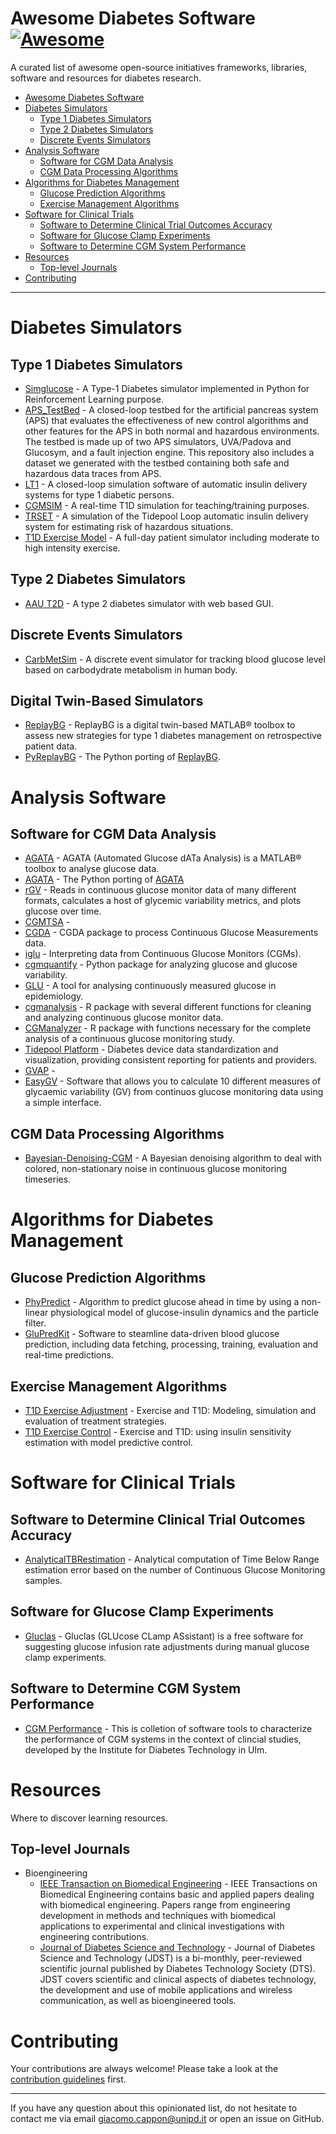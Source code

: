 # Awesome Diabetes Software [![Awesome](https://cdn.rawgit.com/sindresorhus/awesome/d7305f38d29fed78fa85652e3a63e154dd8e8829/media/badge.svg)](https://github.com/sindresorhus/awesome)

A curated list of awesome open-source initiatives frameworks, libraries, software and resources for diabetes research.

- [Awesome Diabetes Software](#awesome-diabetes-software)
- [Diabetes Simulators](#diabetes-simulators)
    - [Type 1 Diabetes Simulators](#t1d-simulators)
    - [Type 2 Diabetes Simulators](#t2d-simulators)
    - [Discrete Events Simulators](#discrete-events-simulators)
- [Analysis Software](#analysis-software)
    - [Software for CGM Data Analysis](#software-for-cgm-data-analysis)
    - [CGM Data Processing Algorithms](#cgm-proessing-algorithms)
- [Algorithms for Diabetes Management](#algorithms-for-diabetes-management)
    - [Glucose Prediction Algorithms](#glucose-prediction-algorithms)
    - [Exercise Management Algorithms](#exercise-management-algorithms)
- [Software for Clinical Trials](#software-for-clinical-trials)
    - [Software to Determine Clinical Trial Outcomes Accuracy](#software-to-determine-clinical-trial-outcomes-accuracy)
    - [Software for Glucose Clamp Experiments](#software-for-glucose-clamp-experiments)
    - [Software to Determine CGM System Performance](#software-for-glucose-clamp-experiments)
- [Resources](#resources)
    - [Top-level Journals](#top-level-journals)
- [Contributing](#contributing)

---

# Diabetes Simulators 

## Type 1 Diabetes Simulators

* [Simglucose](https://github.com/jxx123/simglucose) - A Type-1 Diabetes simulator implemented in Python for Reinforcement Learning purpose.
* [APS_TestBed](https://github.com/UVA-DSA/APS_TestBed) - A closed-loop testbed for the artificial pancreas system (APS) that evaluates the effectiveness of new control algorithms and other features for the APS in both normal and hazardous environments. The testbed is made up of two APS simulators, UVA/Padova and Glucosym, and a fault injection engine. This repository also includes a dataset we generated with the testbed containing both safe and hazardous data traces from APS.
* [LT1](https://github.com/hpeuscher/loopinsight1) - A closed-loop simulation software of automatic insulin delivery systems for type 1 diabetic persons.
* [CGMSIM](https://lsandini.github.io/cgmsim-site/) - A real-time T1D simulation for teaching/training purposes.
* [TRSET](https://github.com/tidepool-org/data-science-simulator) - A simulation of the Tidepool Loop automatic insulin delivery system for estimating risk of hazardous situations.
* [T1D Exercise Model](https://gitlab.com/csb.ethz/t1d-exercise-model) - A full-day patient simulator including moderate to high intensity exercise.

## Type 2 Diabetes Simulators

* [AAU T2D](https://gitlab.com/aau-adapt-t2d/aau-t2d-simulator) - A type 2 diabetes simulator with web based GUI.
## Discrete Events Simulators

* [CarbMetSim](https://github.com/mukulgoyalmke/CarbMetSim) - A discrete event simulator for tracking blood glucose level based on carbodydrate metabolism in human body.

## Digital Twin-Based Simulators

* [ReplayBG](https://github.com/gcappon/replay-bg) - ReplayBG is a digital twin-based MATLAB® toolbox to assess new strategies for type 1 diabetes management on retrospective patient data.
* [PyReplayBG](https://github.com/gcappon/py_replay_bg) - The Python porting of [ReplayBG](#replaybg).
  
# Analysis Software

## Software for CGM Data Analysis

* [AGATA](https://github.com/gcappon/agata) - AGATA (Automated Glucose dATa Analysis) is a MATLAB® toolbox to analyse glucose data.
* [AGATA](https://github.com/gcappon/py_agata) - The Python porting of [AGATA](#agata)
* [rGV](https://cran.r-project.org/web/packages/rGV/index.html) - Reads in continuous glucose monitor data of many different formats, calculates a host of glycemic variability metrics, and plots glucose over time.
* [CGMTSA](https://github.com/RyanJ-Shao/CGMTSA) - <No description given>
* [CGDA](https://github.com/EvdVossen/CGDA) - CGDA package to process Continuous Glucose Measurements data.
* [iglu](https://github.com/irinagain/iglu) - Interpreting data from Continuous Glucose Monitors (CGMs).
* [cgmquantify](https://github.com/brinnaebent/cgmquantify) - Python package for analyzing glucose and glucose variability.
* [GLU](https://github.com/MRCIEU/GLU) - A tool for analysing continuously measured glucose in epidemiology.
* [cgmanalysis](https://cran.r-project.org/web/packages/cgmanalysis/index.html) - R package with several different functions for cleaning and analyzing continuous glucose monitor data.
* [CGManalyzer](https://cran.r-project.org/web/packages/CGManalyzer/index.html) - R package with functions necessary for the complete analysis of a continuous glucose monitoring study.
* [Tidepool Platform](https://github.com/tidepool-org/blip) - Diabetes device data standardization and visualization, providing consistent reporting for patients and providers.
* [GVAP](https://sourceforge.net/projects/glyvariab/files/?source=navbar) - <No description given>
* [EasyGV](www.phc.ox.ac.uk/research/technology-outputs/easygv) - Software that allows you to calculate 10 different measures of glycaemic variability (GV) from continuos glucose monitoring data using a simple interface.

## CGM Data Processing Algorithms

* [Bayesian-Denoising-CGM](https://github.com/NunzioCamer/Bayesian-Denoising-CGM) - A Bayesian denoising algorithm to deal with colored, non-stationary noise in continuous glucose monitoring timeseries.

# Algorithms for Diabetes Management

## Glucose Prediction Algorithms

* [PhyPredict](https://github.com/checoisback/phy-predict) - Algorithm to predict glucose ahead in time by using a non-linear physiological model of glucose-insulin dynamics and the particle filter.
* [GluPredKit](https://github.com/miriamkw/GluPredKit) - Software to steamline data-driven blood glucose prediction,  including data fetching, processing, training, evaluation and real-time predictions.

## Exercise Management Algorithms

* [T1D Exercise Adjustment](https://gitlab.com/csb.ethz/t1d-exercise-adjustment) - Exercise and T1D: Modeling, simulation and evaluation of treatment strategies.
* [T1D Exercise Control](https://gitlab.com/csb.ethz/t1d-exercise-control) - Exercise and T1D: using insulin sensitivity estimation with model predictive control.

# Software for Clinical Trials

## Software to Determine Clinical Trial Outcomes Accuracy

* [AnalyticalTBRestimation](https://github.com/NunzioCamer/AnalyticalTBRestimation) - Analytical computation of Time Below Range estimation error based on the number of Continuous Glucose Monitoring samples.

## Software for Glucose Clamp Experiments

* [Gluclas](https://github.com/jp993/gluclas) - Gluclas (GLUcose CLamp ASsistant) is a free software for suggesting glucose infusion rate adjustments during manual glucose clamp experiments.

## Software to Determine CGM System Performance

* [CGM Performance](https://github.com/IfDTUlm/CGM_Performance_Assessment) - This is colletion of software tools to characterize the performance of CGM systems in the context of clincial studies, developed by the Institute for Diabetes Technology in Ulm.

# Resources

Where to discover learning resources.

## Top-level Journals

* Bioengineering
    * [IEEE Transaction on Biomedical Engineering](https://www.embs.org/tbme/) - IEEE Transactions on Biomedical Engineering contains basic and applied papers dealing with biomedical engineering. Papers range from engineering development in methods and techniques with biomedical applications to experimental and clinical investigations with engineering contributions.
    * [Journal of Diabetes Science and Technology](https://journals.sagepub.com/home/dst) - Journal of Diabetes Science and Technology (JDST) is a bi-monthly, peer-reviewed scientific journal published by Diabetes Technology Society (DTS). JDST covers scientific and clinical aspects of diabetes technology, the development and use of mobile applications and wireless communication, as well as bioengineered tools.

# Contributing

Your contributions are always welcome! Please take a look at the [contribution guidelines](https://github.com/gcappon/awesome-diabetes-simulation/blob/master/CONTRIBUTING.md) first.

- - -

If you have any question about this opinionated list, do not hesitate to contact me via email giacomo.cappon@unipd.it or open an issue on GitHub.
